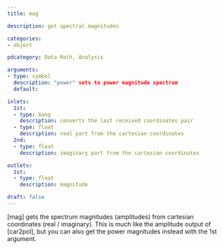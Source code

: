 ```yaml
---
title: mag

description: get spectral magnitudes

categories:
- object

pdcategory: Data Math, Analysis

arguments:
- type: symbol
  description: "power" sets to power magnitude spectrum
  default:

inlets:
  1st:
  - type: bang 
    description: converts the last received coordinates pair
  - type: float
    description: real part from the cartesian coordinates
  2nd:
  - type: float
    description: imaginary part from the cartesian coordinates

outlets:
  1st:
  - type: float
    description: magnitude

draft: false
---
```


[mag] gets the spectrum magnitudes (amplitudes) from cartesian coordinates (real / imaginary). This is much like the amplitude output of [car2pol], but you can also get the power magnitudes instead with the 1st argument.
